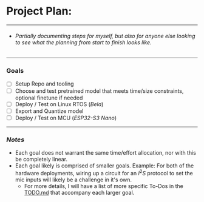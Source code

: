 # Project Plan:
- - -
 * ###### Partially documenting steps for myself, but also for anyone else looking to see what the planning from start to finish looks like.
- - - 
### Goals
 - [ ] Setup Repo and tooling
 - [ ] Choose and test pretrained model that meets time/size constraints, optional finetune if needed
 - [ ] Deploy / Test on Linux RTOS (*Bela*) 
 - [ ] Export and Quantize model
 - [ ] Deploy / Test on MCU (*ESP32-S3 Nano*)

- - - 
### *Notes*

 - Each goal does not warrant the same time/effort allocation, nor with this be completely linear. 
 - Each goal likely is comprised of smaller goals. Example: For both of the hardware deployments, wiring up a circuit for an $I^{2}S$ protocol to set the mic inputs will likely be a challenge in it's own. 
     - For more details, I will have a list of more specific To-Dos in the [TODO.md](./TODO.md) that accompany each larger goal. 